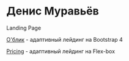 

# Денис Муравьёв
Landing Page

[О'блик](https://denya-m.github.io/oblik/ "Парикмахерская О'блик") - адаптивный лейдинг на Bootstrap 4

[Pricing](https://denya-m.github.io/pricing/ "Прайс-лист") - адаптивный лейдинг на Flex-box
